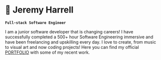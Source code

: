 # :nail_care: Jeremy Harrell 

**`Full-stack Software Engineer`**

I am a junior software developer that is changing careers! I have successfully completed a 500+ hour Software Engineering immersive and have been freelancing and upskilling every day. I love to create, from music to visual art and now coding projects! Here you can find my official [PORTFOLIO](https://jeremyharrell.net/) with some of my recent work.

<!--
**wolfy1313/wolfy1313** is a ✨ _special_ ✨ repository because its `README.md` (this file) appears on your GitHub profile.

Here are some ideas to get you started:

- 🔭 I’m currently working on ...
- 🌱 I’m currently learning ...
- 👯 I’m looking to collaborate on ...
- 🤔 I’m looking for help with ...
- 💬 Ask me about ...
- 📫 How to reach me: ...
- 😄 Pronouns: ...
- ⚡ Fun fact: ...
-->
